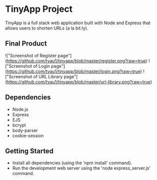 # TinyApp Project

TinyApp is a full stack web application built with Node and Express that allows users to shorten URLs (a la bit.ly).

## Final Product

!["Screenshot of Register page"] (https://github.com/tyau1/tinyapp/blob/master/register.png?raw=true)
!["Screenshot of Login page"] (https://github.com/tyau1/tinyapp/blob/master/login.png?raw=true)
!["Screenshot of URL Library page"] (https://github.com/tyau1/tinyapp/blob/master/url-library.png?raw=true)

## Dependencies

- Node.js
- Express
- EJS
- bcrypt
- body-parser
- cookie-session

## Getting Started

- Install all dependencies (using the 'npm install' command).
- Run the development web server using the 'node express_server.js' command.
